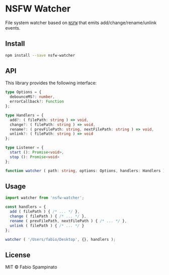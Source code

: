 # NSFW Watcher

File system watcher based on [`NSFW`](https://github.com/Axosoft/nsfw) that emits add/change/rename/unlink events.

## Install

```sh
npm install --save nsfw-watcher
```

## API

This library provides the following interface:

```ts
type Options = {
  debounceMS?: number,
  errorCallback?: Function
};

type Handlers = {
  add?: ( filePath: string ) => void,
  change?: ( filePath: string ) => void,
  rename?: ( prevFilePath: string, nextFilePath: string ) => void,
  unlink?: ( filePath: string ) => void
};

type Listener = {
  start (): Promise<void>,
  stop (): Promise<void>
};

function watcher ( path: string, options: Options, handlers: Handlers ): Promise<Listener>;
```

## Usage

```ts
import watcher from 'nsfw-watcher';

const handlers = {
  add ( filePath ) { /* ... */ },
  change ( filePath ) { /* ... */ },
  rename ( prevFilePath, nextFilePath ) { /* ... */ },
  unlink ( filePath ) { /* ... */ }
};

watcher ( '/Users/fabio/Desktop', {}, handlers );
```

## License

MIT © Fabio Spampinato
